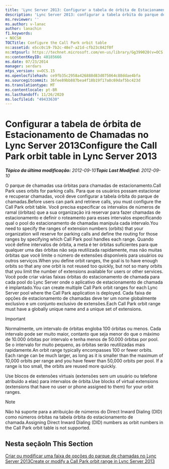 ```yaml
---
title: 'Lync Server 2013: Configurar a tabela de órbita de Estacionamento de Chamadas'
description: 'Lync Server 2013: configurar a tabela órbita do parque de chamadas.'
ms.reviewer: ''
ms.author: v-lanac
author: lanachin
f1.keywords:
- NOCSH
TOCTitle: Configure the Call Park orbit table
ms:assetid: e5cc0c19-7b2c-48e7-a21d-cfb23c842f0f
ms:mtpsurl: https://technet.microsoft.com/en-us/library/Gg399020(v=OCS.15)
ms:contentKeyID: 48185666
ms.date: 07/23/2014
manager: serdars
mtps_version: v=OCS.15
ms.openlocfilehash: ce9fb35c2958a426888d83d075064c88ddae4bfa
ms.sourcegitcommit: 36fee89bb887bea4f18b19f17a8c69daf5bc423d
ms.translationtype: MT
ms.contentlocale: pt-BR
ms.lasthandoff: 11/26/2020
ms.locfileid: "49433630"
---
```

# <a name="configure-the-call-park-orbit-table-in-lync-server-2013"></a><span data-ttu-id="51018-103">Configurar a tabela de órbita de Estacionamento de Chamadas no Lync Server 2013</span><span class="sxs-lookup"><span data-stu-id="51018-103">Configure the Call Park orbit table in Lync Server 2013</span></span>

<div data-xmlns="http://www.w3.org/1999/xhtml">

<div class="topic" data-xmlns="http://www.w3.org/1999/xhtml" data-msxsl="urn:schemas-microsoft-com:xslt" data-cs="https://msdn.microsoft.com/">

<div data-asp="https://msdn2.microsoft.com/asp">



</div>

<div id="mainSection">

<div id="mainBody"><span data-ttu-id="51018-104">

<span> </span></span><span class="sxs-lookup"><span data-stu-id="51018-104">

<span> </span></span></span>

<span data-ttu-id="51018-105">_**Tópico da última modificação:** 2012-09-10_</span><span class="sxs-lookup"><span data-stu-id="51018-105">_**Topic Last Modified:** 2012-09-10_</span></span>

<span data-ttu-id="51018-106">O parque de chamadas usa órbitas para chamadas de estacionamento.</span><span class="sxs-lookup"><span data-stu-id="51018-106">Call Park uses orbits for parking calls.</span></span> <span data-ttu-id="51018-107">Para que os usuários possam estacionar e recuperar chamadas, você deve configurar a tabela órbita do parque de chamadas.</span><span class="sxs-lookup"><span data-stu-id="51018-107">Before users can park and retrieve calls, you must configure the Call Park orbit table.</span></span> <span data-ttu-id="51018-108">Você precisa especificar os intervalos de números de ramal (órbitas) que a sua organização irá reservar para fazer chamadas de estacionamento e definir o roteamento para esses intervalos especificando qual o pool do estacionamento de chamadas manipula cada intervalo.</span><span class="sxs-lookup"><span data-stu-id="51018-108">You need to specify the ranges of extension numbers (orbits) that your organization will reserve for parking calls and define the routing for those ranges by specifying which Call Park pool handles each range.</span></span> <span data-ttu-id="51018-109">Quando você define intervalos de órbita, a meta é ter órbitas suficientes para que qualquer uma das órbitas não seja reutilizada rapidamente, mas não muitas órbitas que você limite o número de extensões disponíveis para usuários ou outros serviços.</span><span class="sxs-lookup"><span data-stu-id="51018-109">When you define orbit ranges, the goal is to have enough orbits so that any one orbit is not reused too quickly, but not so many orbits that you limit the number of extensions available for users or other services.</span></span> <span data-ttu-id="51018-110">Você pode criar várias faixas órbitas do estacionamento de chamada para cada pool do Lync Server onde o aplicativo de estacionamento de chamada é implantado.</span><span class="sxs-lookup"><span data-stu-id="51018-110">You can create multiple Call Park orbit ranges for each Lync Server pool where the Call Park application is deployed.</span></span> <span data-ttu-id="51018-111">Cada faixa de opções de estacionamento de chamadas deve ter um nome globalmente exclusivo e um conjunto exclusivo de extensões.</span><span class="sxs-lookup"><span data-stu-id="51018-111">Each Call Park orbit range must have a globally unique name and a unique set of extensions.</span></span>

<div>


> [!IMPORTANT]  
> <span data-ttu-id="51018-p102">Normalmente, um intervalo de órbitas engloba 100 órbitas ou menos. Cada intervalo pode ser muito maior, contanto que seja menor do que o máximo de 10.000 órbitas por intervalo e tenha menos de 50.000 órbitas por pool. Se o intervalo for muito pequeno, as órbitas serão reutilizadas mais rapidamente.</span><span class="sxs-lookup"><span data-stu-id="51018-p102">An orbit range typically encompasses 100 or fewer orbits. Each range can be much larger, as long as it is smaller than the maximum of 10,000 orbits per range and you have fewer than 50,000 orbits per pool. If a range is too small, the orbits are reused more quickly.</span></span>



</div>

<span data-ttu-id="51018-115">Use blocos de extensões virtuais (extensões sem um usuário ou telefone atribuído a elas) para intervalos de órbita.</span><span class="sxs-lookup"><span data-stu-id="51018-115">Use blocks of virtual extensions (extensions that have no user or phone assigned to them) for your orbit ranges.</span></span>

<div>


> [!NOTE]  
> <span data-ttu-id="51018-116">Não há suporte para a atribuição de números do Direct Inward Dialing (DID) como números órbitas na tabela órbita do estacionamento de chamada.</span><span class="sxs-lookup"><span data-stu-id="51018-116">Assigning Direct Inward Dialing (DID) numbers as orbit numbers in the Call Park orbit table is not supported.</span></span>



</div>

<div>

## <a name="in-this-section"></a><span data-ttu-id="51018-117">Nesta seção</span><span class="sxs-lookup"><span data-stu-id="51018-117">In This Section</span></span>

[<span data-ttu-id="51018-118">Criar ou modificar uma faixa de opções do parque de chamadas no Lync Server 2013</span><span class="sxs-lookup"><span data-stu-id="51018-118">Create or modify a Call Park orbit range in Lync Server 2013</span></span>](lync-server-2013-create-or-modify-a-call-park-orbit-range.md)

<span data-ttu-id="51018-119"></div>

</div>

<span> </span>

</div>

</div>

</span><span class="sxs-lookup"><span data-stu-id="51018-119"></div>

</div>

<span> </span>

</div>

</div>

</span></span></div>

